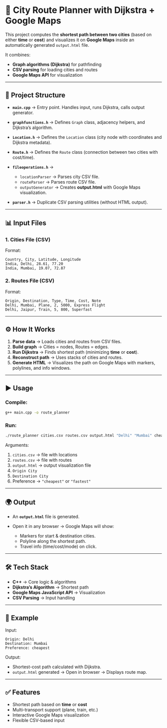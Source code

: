 # 🚀 City Route Planner with Dijkstra + Google Maps

This project computes the **shortest path between two cities** (based on either **time** or **cost**) and visualizes it on **Google Maps** inside an automatically generated `output.html` file.

It combines:

* **Graph algorithms (Dijkstra)** for pathfinding
* **CSV parsing** for loading cities and routes
* **Google Maps API** for visualization

---

## 📂 Project Structure

* **`main.cpp`** → Entry point. Handles input, runs Dijkstra, calls output generator.
* **`graphfunctions.h`** → Defines `Graph` class, adjacency helpers, and Dijkstra’s algorithm.
* **`Location.h`** → Defines the `Location` class (city node with coordinates and Dijkstra metadata).
* **`Route.h`** → Defines the `Route` class (connection between two cities with cost/time).
* **`fileoperations.h`** →

  * `locationParser` → Parses city CSV file.
  * `routeParser` → Parses route CSV file.
  * `outputGenerator` → Creates **output.html** with Google Maps visualization.
* **`parser.h`** → Duplicate CSV parsing utilities (without HTML output).

---

## 📊 Input Files

### 1. Cities File (CSV)

Format:

```
Country, City, Latitude, Longitude
India, Delhi, 28.61, 77.20
India, Mumbai, 19.07, 72.87
```

### 2. Routes File (CSV)

Format:

```
Origin, Destination, Type, Time, Cost, Note
Delhi, Mumbai, Plane, 2, 5000, Express Flight
Delhi, Jaipur, Train, 5, 800, Superfast
```

---

## ⚙️ How It Works

1. **Parse data** → Loads cities and routes from CSV files.
2. **Build graph** → Cities = nodes, Routes = edges.
3. **Run Dijkstra** → Finds shortest path (minimizing **time** or **cost**).
4. **Reconstruct path** → Uses stacks of cities and routes.
5. **Generate HTML** → Visualizes the path on Google Maps with markers, polylines, and info windows.

---

## ▶️ Usage

### Compile:

```bash
g++ main.cpp -o route_planner
```

### Run:

```bash
./route_planner cities.csv routes.csv output.html "Delhi" "Mumbai" cheapest
```

Arguments:

1. `cities.csv` → file with locations
2. `routes.csv` → file with routes
3. `output.html` → output visualization file
4. `Origin City`
5. `Destination City`
6. Preference → `"cheapest"` or `"fastest"`

---

## 🌍 Output

* An **`output.html`** file is generated.
* Open it in any browser → Google Maps will show:

  * Markers for start & destination cities.
  * Polyline along the shortest path.
  * Travel info (time/cost/mode) on click.

---

## 🛠️ Tech Stack

* **C++** → Core logic & algorithms
* **Dijkstra’s Algorithm** → Shortest path
* **Google Maps JavaScript API** → Visualization
* **CSV Parsing** → Input handling

---

## 📌 Example

Input:

```
Origin: Delhi
Destination: Mumbai
Preference: cheapest
```

Output:

* Shortest-cost path calculated with Dijkstra.
* `output.html` generated → Open in browser → Displays route map.

---

## ✅ Features

* Shortest path based on **time** or **cost**
* Multi-transport support (plane, train, etc.)
* Interactive Google Maps visualization
* Flexible CSV-based input
